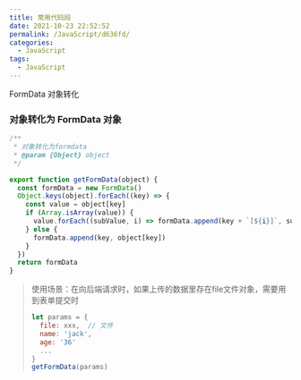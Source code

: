 ```yaml
---
title: 常用代码段
date: 2021-10-23 22:52:52
permalink: /JavaScript/d636fd/
categories:
  - JavaScript
tags:
  - JavaScript
---
```


FormData 对象转化

<!-- more -->

### 对象转化为 FormData 对象

```js
/**
 * 对象转化为formdata
 * @param {Object} object
 */

export function getFormData(object) {
  const formData = new FormData()
  Object.keys(object).forEach((key) => {
    const value = object[key]
    if (Array.isArray(value)) {
      value.forEach((subValue, i) => formData.append(key + `[${i}]`, subValue))
    } else {
      formData.append(key, object[key])
    }
  })
  return formData
}
```
> 使用场景：在向后端请求时，如果上传的数据里存在file文件对象，需要用到表单提交时
> ```js
> let params = {
>   file: xxx,  // 文件
>   name: 'jack',
>   age: '36'
>   ...
> }
> getFormData(params)
> ```
